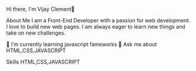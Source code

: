 Hi there, I'm Vijay Clement👋

About Me
I am a Front-End Developer with a passion for web development. <br>
I love to build new web pages. I am always eager to learn new things and take on new challenges.

🌱 I’m currently learning javascript fameworks
💬 Ask me about HTML,CSS,JAVASCRIPT

Skills
HTML,CSS,JAVASCRIPT



<!---
Vijayclement1/Vijayclement1 is a ✨ special ✨ repository because its `README.md` (this file) appears on your GitHub profile.
You can click the Preview link to take a look at your changes.
--->

